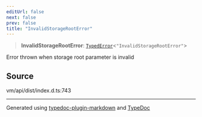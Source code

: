 ```yaml
---
editUrl: false
next: false
prev: false
title: "InvalidStorageRootError"
---
```


> **InvalidStorageRootError**: [`TypedError`](/generated/type-aliases/typederror/)\<`"InvalidStorageRootError"`\>

Error thrown when storage root parameter is invalid

## Source

vm/api/dist/index.d.ts:743

***
Generated using [typedoc-plugin-markdown](https://www.npmjs.com/package/typedoc-plugin-markdown) and [TypeDoc](https://typedoc.org/)
